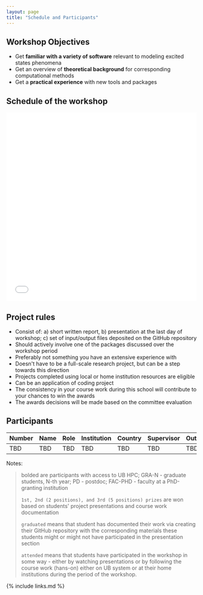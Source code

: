 ```yaml
---
layout: page
title: "Schedule and Participants"
---
```


## Workshop Objectives

* Get **familiar with a variety of software** relevant to modeling excited states phenomena
* Get an overview of **theoretical background** for corresponding computational methods
* Get a **practical experience** with new tools and packages


## Schedule of the workshop

<embed src="files/Schedule.pdf" width="100%" height="500" type='application/pdf'>


## Project rules

* Consist of: a) short written report, b) presentation at the last day of workshop; c) set of input/output files deposited on the GitHub repository
* Should actively involve one of the packages discussed over the workshop period 
* Preferably not something you have an extensive experience with 
* Doesn't have to be a full-scale research project, but can be a step towards this direction
* Projects completed using local or home institution resources are eligible
* Can be an application of coding project
* The consistency in your course work during this school will contribute to your chances to win the awards
* The awards decisions will be made based on the committee evaluation


## Participants 

| Number | Name | Role | Institution | Country | Supervisor | Outcome |
|-----|------|------|-------------|---------|------------|--------|
| TBD | TBD | TBD | TBD | TBD | TBD | TBD |


Notes:
>
> bolded are participants with access to UB HPC; GRA-N - graduate students, N-th year; PD - postdoc; FAC-PHD - faculty at a PhD-granting institution
>
> `1st, 2nd (2 positions), and 3rd (5 positions) prizes` are won based on students' project presentations and course work documentation
>
> `graduated` means that student has documented their work via creating their GitHub repository with the corresponding materials
> these students might or might not have participated in the presentation section
> 
> `attended` means that students have participated in the workshop in some way - either by watching presentations or by following 
> the course work (hans-on) either on UB system or at their home institutions during the period of the workshop.
>



{% include links.md %}
